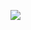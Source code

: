 ![](https://images.velog.io/images/cil05265/post/d3d6a482-fdf5-4093-87dd-068373d974a0/KakaoTalk_Photo_2021-09-24-16-26-09.jpeg)